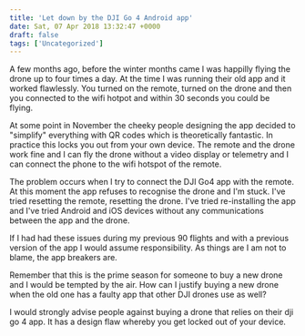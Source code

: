 ```yaml
---
title: 'Let down by the DJI Go 4 Android app'
date: Sat, 07 Apr 2018 13:32:47 +0000
draft: false
tags: ['Uncategorized']
---
```


A few months ago, before the winter months came I was happilly flying the drone up to four times a day. At the time I was running their old app and it worked flawlessly. You turned on the remote, turned on the drone and then you connected to the wifi hotpot and within 30 seconds you could be flying. 

At some point in November the cheeky people designing the app decided to "simplify" everything with QR codes which is theoretically fantastic. In practice this locks you out from your own device. The remote and the drone work fine and I can fly the drone without a video display or telemetry and I can connect the phone to the wifi hotspot of the remote. 

The problem occurs when I try to connect the DJI Go4 app with the remote. At this moment the app refuses to recognise the drone and I'm stuck. I've tried resetting the remote, resetting the drone. I've tried re-installing the app and I've tried Android and iOS devices without any communications between the app and the drone.

If I had had these issues during my previous 90 flights and with a previous version of the app I would assume responsibility. As things are I am not to blame, the app breakers are. 

Remember that this is the prime season for someone to buy a new drone and I would be tempted by the air. How can I justify buying a new drone when the old one has a faulty app that other DJI drones use as well? 

I would strongly advise people against buying a drone that relies on their dji go 4 app. It has a design flaw whereby you get locked out of your device.